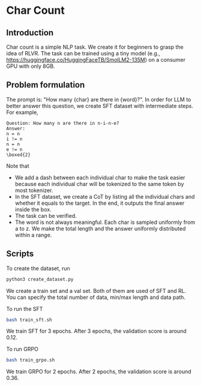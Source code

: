 # Char Count
## Introduction
Char count is a simple NLP task. We create it for beginners to grasp the idea of RLVR. The task can be trained using a tiny model (e.g., https://huggingface.co/HuggingFaceTB/SmolLM2-135M) on a consumer GPU with only 8GB.

## Problem formulation
The prompt is: "How many {char} are there in {word}?". In order for LLM to better answer this question, we create SFT dataset with intermediate steps. For example,

```text
Question: How many n are there in n-i-n-e?
Answer:
n = n
i != n
n = n
e != n
\boxed{2}
```

Note that
- We add a dash between each individual char to make the task easier because each individual char will be tokenized to the same token by most tokenizer.
- In the SFT dataset, we create a CoT by listing all the individual chars and whether it equals to the target. In the end, it outputs the final answer inside the box.
- The task can be verified.
- The word is not always meaningful. Each char is sampled uniformly from a to z. We make the total length and the answer uniformly distributed within a range.

## Scripts
To create the dataset, run
```bash
python3 create_dataset.py
```
We create a train set and a val set. Both of them are used of SFT and RL. You can specify the total number of data, min/max length and data path.

To run the SFT
```bash
bash train_sft.sh
```
We train SFT for 3 epochs. After 3 epochs, the validation score is around 0.12.

To run GRPO
```bash
bash train_grpo.sh
```
We train GRPO for 2 epochs. After 2 epochs, the validation score is around 0.36.

